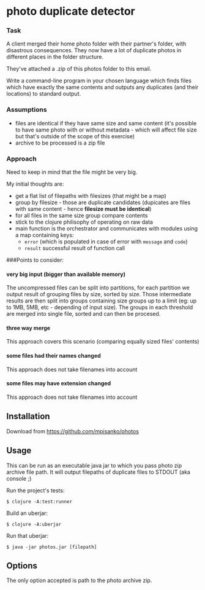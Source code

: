 # photo duplicate detector
### Task 
A client merged their home photo folder with their partner's folder, with disastrous consequences. They now have a lot of duplicate photos in different places in the folder structure.

They've attached a .zip of this photos folder to this email.

Write a command-line program in your chosen language which finds files which have exactly the same contents and outputs any duplicates (and their locations) to standard output.
                       
### Assumptions
 - files are identical if they have same size and same content (it's possible to have same photo with or without metadata - which will affect file size but that's outside of the scope of this exercise)
 - archive to be processed is a zip file

### Approach
Need to keep in mind that the file might be very big.

My initial thoughts are:
 - get a flat list of filepaths with filesizes (that might be a map)
 - group by filesize - those are duplicate candidates (dupicates are files with same content - hence **filesize must be identical**)
 - for all files in the same size group compare contents
 - stick to the clojure philisophy of operating on raw data
 - main function is the orchestrator and communicates with modules using a map containing keys: 
    - `error` (which is populated in case of error with `message` and `code`)
    - `result` successful result of function call
 
###Points to consider:

#### very big input (bigger than available memory)
 The uncompressed files can be split into partitions, for each partition we output result of grouping files by size, sorted by size. 
 Those intermediate results are then split into groups containing size groups up to a limit (eg: up to 1MB, 5MB, etc - depending of input size).
 The groups in each threshold are merged into single file, sorted and can then be procesed.    
 
#### three way merge
This approach covers this scenario (comparing equally sized files' contents)
 
#### some files had their names changed
This approach does not take filenames into account
 
#### some files may have extension changed
This approach does not take filenames into account

## Installation

Download from https://github.com/mpisanko/photos

## Usage

This can be run as an executable java jar to which you pass photo zip archive file path. It will output filepaths of duplicate files to STDOUT (aka console ;) 

Run the project's tests:

    $ clojure -A:test:runner

Build an uberjar:

    $ clojure -A:uberjar

Run that uberjar:

    $ java -jar photos.jar [filepath]

## Options

The only option accepted is path to the photo archive zip.
